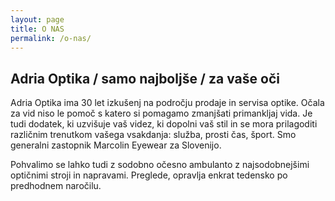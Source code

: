 ```yaml
---
layout: page
title: O NAS
permalink: /o-nas/
---
```


## Adria Optika / samo najboljše / za vaše oči

Adria Optika ima 30 let izkušenj na področju prodaje in servisa optike.
Očala za vid niso le pomoč s katero si pomagamo zmanjšati primankljaj vida. Je tudi dodatek, ki uzvišuje vaš videz, ki dopolni vaš stil in se mora prilagoditi različnim trenutkom vašega vsakdanja: služba, prosti čas, šport. Smo generalni zastopnik Marcolin Eyewear za Slovenijo.

Pohvalimo se lahko tudi z  sodobno očesno ambulanto z najsodobnejšimi optičnimi stroji in napravami. Preglede, opravlja enkrat tedensko po predhodnem naročilu.
